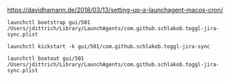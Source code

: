 https://davidhamann.de/2018/03/13/setting-up-a-launchagent-macos-cron/

```shell
launchctl bootstrap gui/501 /Users/jdittrich/Library/LaunchAgents/com.github.schlakob.toggl-jira-sync.plist

launchctl kickstart -k gui/501/com.github.schlakob.toggl-jira-sync

launchctl bootout gui/501 /Users/jdittrich/Library/LaunchAgents/com.github.schlakob.toggl-jira-sync.plist
```